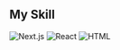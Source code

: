 ## My Skill
<img alt="Next.js" src ="https://img.shields.io/badge/Next.js-000000.svg?&style=for-the-badge&logo=Next.js&logoColor=white"/>  <img alt="React" src ="https://img.shields.io/badge/React-000000.svg?&style=for-the-badge&logo=React&logoColor=blue"/>  <img alt="HTML" src ="https://img.shields.io/badge/HTML5-E34F26?style=for-the-badge&logo=html5&logoColor=white"/>

